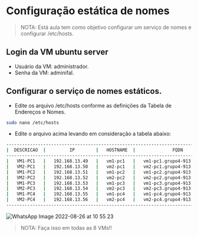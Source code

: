 <h1 align="left"> Configuração estática de nomes</h1>

> NOTA: Está aula tem como objetivo configurar um serviço de nomes e  configurar /etc/hosts.

## Login da VM ubuntu server

* Usuário da VM: administrador.
* Senha da VM: adminifal.

## Configurar o serviço de nomes estáticos.

* Edite os arquivo /etc/hosts conforme as definições da Tabela de Endereços e Nomes.
```bash
sudo nano /etc/hosts
```
* Edite o arquivo acima levando em consideração a tabela abaixo:
```bash
-------------------------------------------------------------------------------------------------
|  DESCRICAO  |         IP        |   HOSTNAME  |              FQDN                  |  ALIASE  |
-------------------------------------------------------------------------------------------------
|   VM1-PC1   |   192.168.13.49   |   vm1-pc1   |   vm1-pc1.grupo4-913.ifalara.net   |   gio1   |
|   VM2-PC1   |   192.168.13.50   |   vm2-pc1   |   vm2-pc1.grupo4-913.ifalara.net   |   gio2   |
|   VM1-PC2   |   192.168.13.51   |   vm1-pc2   |   vm1-pc2.grupo4-913.ifalara.net   |    ju1   |
|   VM2-PC2   |   192.168.13.52   |   vm2-pc2   |   vm2-pc2.grupo4-913.ifalara.net   |    ju2   |
|   VM1-PC3   |   192.168.13.53   |   vm1-pc3   |   vm1-pc3.grupo4-913.ifalara.net   |   cris1  |
|   VM2-PC3   |   192.168.13.54   |   vm2-pc3   |   vm2-pc3.grupo4-913.ifalara.net   |   cris2  |
|   VM1-PC4   |   192.168.13.55   |   vm1-pc4   |   vm1-pc4.grupo4-913.ifalara.net   |   lud1   |
|   VM2-PC4   |   192.168.13.56   |   vm2-pc4   |   vm2-pc4.grupo4-913.ifalara.net   |   lud2   |
-------------------------------------------------------------------------------------------------
```
![WhatsApp Image 2022-08-26 at 10 55 23](https://user-images.githubusercontent.com/80183918/186919867-71f9e4dc-53cd-4e02-a1b4-78ded03a79e3.jpeg)

>NOTA: Faça isso em todas as 8 VMs!!


